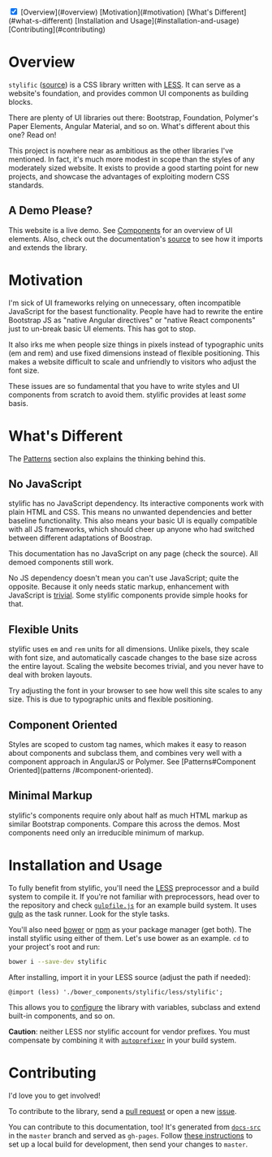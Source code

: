 <!-- TOC -->
<div style="margin: 0"><doc-toc class="orange">
  <input checked id="toc-toggle" type="checkbox">
  <label for="toc-toggle"></label>
  [Overview](#overview)
  [Motivation](#motivation)
  [What's Different](#what-s-different)
  [Installation and Usage](#installation-and-usage)
  [Contributing](#contributing)
</doc-toc></div>

# Overview

`stylific` ([source](https://github.com/Mitranim/stylific)) is a CSS library
written with [LESS](http://lesscss.org). It can serve as a website's foundation,
and provides common UI components as building blocks.

There are plenty of UI libraries out there: Bootstrap, Foundation, Polymer's
Paper Elements, Angular Material, and so on. What's different about this one?
Read on!

This project is nowhere near as ambitious as the other libraries I've mentioned.
In fact, it's much more modest in scope than the styles of any moderately sized
website. It exists to provide a good starting point for new projects, and
showcase the advantages of exploiting modern CSS standards.

## A Demo Please?

This website is a live demo. See [Components](components/) for an overview of
UI elements. Also, check out the documentation's
[source](https://github.com/Mitranim/stylific/tree/master/docs-src) to see how
it imports and extends the library.

# Motivation

I'm sick of UI frameworks relying on unnecessary, often incompatible JavaScript
for the basest functionality. People have had to rewrite the entire Bootstrap JS
as "native Angular directives" or "native React components" just to un-break
basic UI elements. This has got to stop.

It also irks me when people size things in pixels instead of typographic units
(em and rem) and use fixed dimensions instead of flexible positioning. This
makes a website difficult to scale and unfriendly to visitors who adjust the
font size.

These issues are so fundamental that you have to write styles and UI components
from scratch to avoid them. stylific provides at least _some_ basis.

# What's Different

The [Patterns](patterns/) section also explains the thinking behind this.

## No JavaScript

stylific has no JavaScript dependency. Its interactive components work with
plain HTML and CSS. This means no unwanted dependencies and better baseline
functionality. This also means your basic UI is equally compatible with all JS
frameworks, which should cheer up anyone who had switched between different
adaptations of Boostrap.

This documentation has no JavaScript on any page (check the source). All demoed
components still work.

No JS dependency doesn't mean you can't use JavaScript; quite the opposite.
Because it only needs static markup, enhancement with JavaScript is
[trivial](examples/active-switch/). Some stylific components provide
simple hooks for that.

## Flexible Units

stylific uses `em` and `rem` units for all dimensions. Unlike pixels, they
scale with font size, and automatically cascade changes to the base size across
the entire layout. Scaling the website becomes trivial, and you never have to
deal with broken layouts.

Try adjusting the font in your browser to see how well this site scales to any
size. This is due to typographic units and flexible positioning.

## Component Oriented

Styles are scoped to custom tag names, which makes it easy to reason about
components and subclass them, and combines very well with a component approach
in AngularJS or Polymer. See [Patterns#Component Oriented](patterns
/#component-oriented).

## Minimal Markup

stylific's components require only about half as much HTML markup as similar
Bootstrap components. Compare this across the demos. Most components need only
an irreducible minimum of markup.

# Installation and Usage

To fully benefit from stylific, you'll need the [LESS](http://lesscss.org)
preprocessor and a build system to compile it. If you're not familiar with
preprocessors, head over to the repository and check
[`gulpfile.js`](https://github.com/Mitranim/stylific/blob/master/gulpfile.js)
for an example build system. It uses [gulp](http://gulpjs.com) as the task
runner. Look for the style tasks.

You'll also need [bower](http://bower.io) or [npm](https://www.npmjs.com) as
your package manager (get both). The install stylific using either of them.
Let's use bower as an example. `cd` to your project's root and run:

```sh
bower i --save-dev stylific
```

After installing, import it in your LESS source (adjust the path if needed):

```less
@import (less) './bower_components/stylific/less/stylific';
```

This allows you to [configure](configuration/) the library with variables,
subclass and extend built-in components, and so on.

**Caution**: neither LESS nor stylific account for vendor prefixes. You
must compensate by combining it with
[`autoprefixer`](https://github.com/postcss/autoprefixer) in your build system.

# Contributing

I'd love you to get involved!

To contribute to the library, send a
[pull request](https://github.com/Mitranim/stylific) or open a new
[issue](https://github.com/Mitranim/stylific/issues).

You can contribute to this documentation, too! It's generated from
[`docs-src`](https://github.com/Mitranim/stylific/tree/master/docs-src) in the
`master` branch and served as `gh-pages`. Follow
[these instructions](https://github.com/Mitranim/stylific/tree/gh-pages) to
set up a local build for development, then send your changes to `master`.
